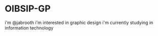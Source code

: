 # OIBSIP-GP
i'm @jabrooth
i'm interested in graphic design
i'm currently studying in information technology 
